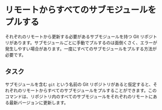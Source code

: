 # リモートからすべてのサブモジュールをプルする

それぞれのリモートから更新する必要があるサブモジュールを持つ Git リポジトリがあります。サブモジュールごとに手動でプルするのは面倒くさく、エラーが発生しやすい場合があります。一度にすべてのサブモジュールをプルする方法が必要です。

## タスク

サブモジュールを含む `git` という名前の Git リポジトリがあると仮定すると、それぞれのリモートからすべてのサブモジュールをプルすることができます。このコマンドは、リポジトリ内のすべてのサブモジュールをそれぞれのリモートにある最新バージョンに更新します。
